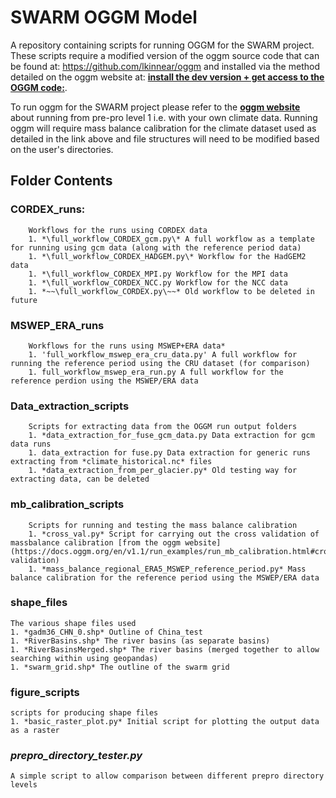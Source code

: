 # SWARM OGGM Model
 A repository containing scripts for running OGGM for the SWARM project. These scripts require a modified version of the oggm source code that can be found at:  https://github.com/lkinnear/oggm and installed via the method detailed on the oggm website at: **[install the dev version + get access to the OGGM code:](https://docs.oggm.org/en/v1.1/installing-oggm.html)**.

To run oggm for the SWARM project please refer to the **[oggm website](https://docs.oggm.org/en/v1.1/run_examples/run_mb_calibration.html)** about running from pre-pro level 1 i.e. with your own climate data.
Running oggm will require mass balance calibration for the climate dataset used as detailed in the link above and file structures will need to be modified based on the user's directories.

## Folder Contents
### CORDEX_runs: 
        Workflows for the runs using CORDEX data
        1. *\full_workflow_CORDEX_gcm.py\* A full workflow as a template for running using gcm data (along with the reference period data)
        1. *\full_workflow_CORDEX_HADGEM.py\* Workflow for the HadGEM2 data
        1. *\full_workflow_CORDEX_MPI.py Workflow for the MPI data
        1. *\full_workflow_CORDEX_NCC.py Workflow for the NCC data
        1. *~~\full_workflow_CORDEX.py\~~* Old workflow to be deleted in future

### MSWEP_ERA_runs 
        Workflows for the runs using MSWEP+ERA data*
        1. 'full_workflow_mswep_era_cru_data.py' A full workflow for running the reference period using the CRU dataset (for comparison)
        1. full_workflow_mswep_era_run.py A full workflow for the reference perdion using the MSWEP/ERA data

### Data_extraction_scripts 
        Scripts for extracting data from the OGGM run output folders
        1. *data_extraction_for_fuse_gcm_data.py Data extraction for gcm data runs
        1. data_extraction for fuse.py Data extraction for generic runs extracting from *climate_historical.nc* files
        1. *data_extraction_from_per_glacier.py* Old testing way for extracting data, can be deleted
###  mb_calibration_scripts 
        Scripts for running and testing the mass balance calibration
        1. *cross_val.py* Script for carrying out the cross validation of massbalance calibration [from the oggm website](https://docs.oggm.org/en/v1.1/run_examples/run_mb_calibration.html#cross-validation)
        1. *mass_balance_regional_ERA5_MSWEP_reference_period.py* Mass balance calibration for the reference period using the MSWEP/ERA data
### shape_files 
    The various shape files used
    1. *gadm36_CHN_0.shp* Outline of China_test
    1. *RiverBasins.shp* The river basins (as separate basins)
    1. *RiverBasinsMerged.shp* The river basins (merged together to allow searching within using geopandas)
    1. *swarm_grid.shp* The outline of the swarm grid
### figure_scripts 
    scripts for producing shape files
    1. *basic_raster_plot.py* Initial script for plotting the output data as a raster


### *prepro_directory_tester.py* 
    A simple script to allow comparison between different prepro directory levels


